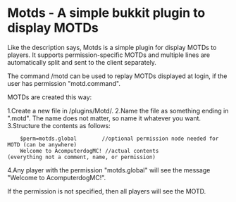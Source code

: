 # Motds - A simple bukkit plugin to display MOTDs
Like the description says, Motds is a simple plugin for display MOTDs to players.  It supports permission-specific MOTDs and multiple lines are automatically split and sent to the client separately.

The command /motd can be used to replay MOTDs displayed at login, if the user has permission "motd.command".

MOTDs are created this way:

1.Create a new file in /plugins/Motd/.
2.Name the file as something ending in ".motd".  The name does not matter, so name it whatever you want.   
3.Structure the contents as follows:   
```
    $perm=motds.global        //optional permission node needed for MOTD (can be anywhere)
    Welcome to AcomputerdogMC! //actual contents                          (everything not a comment, name, or permission)
```
4.Any player with the permission "motds.global" will see the message "Welcome to AcomputerdogMC!".   

If the permission is not specified, then all players will see the MOTD.
